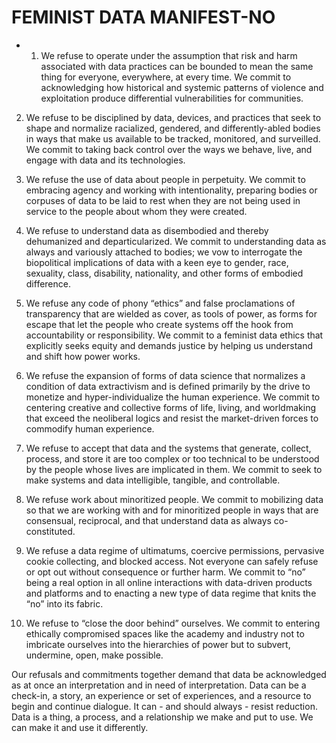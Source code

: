 # FEMINIST DATA MANIFEST-NO

- 1. We refuse to operate under the assumption that risk and harm associated with data practices can be bounded to mean the same thing for everyone, everywhere, at every time. We commit to acknowledging how historical and systemic patterns of violence and exploitation produce differential vulnerabilities for communities.

2. We refuse to be disciplined by data, devices, and practices that seek to shape and normalize racialized, gendered, and differently-abled bodies in ways that make us available to be tracked, monitored, and surveilled. We commit to taking back control over the ways we behave, live, and engage with data and its technologies.

3. We refuse the use of data about people in perpetuity. We commit to embracing agency and working with intentionality, preparing bodies or corpuses of data to be laid to rest when they are not being used in service to the people about whom they were created.

4. We refuse to understand data as disembodied and thereby dehumanized and departicularized. We commit to understanding data as always and variously attached to bodies; we vow to interrogate the biopolitical implications of data with a keen eye to gender, race, sexuality, class, disability, nationality, and other forms of embodied difference.

5. We refuse any code of phony “ethics” and false proclamations of transparency that are wielded as cover, as tools of power, as forms for escape that let the people who create systems off the hook from accountability or responsibility. We commit to a feminist data ethics that explicitly seeks equity and demands justice by helping us understand and shift how power works.

6. We refuse the expansion of forms of data science that normalizes a condition of data extractivism and is defined primarily by the drive to monetize and hyper-individualize the human experience. We commit to centering creative and collective forms of life, living, and worldmaking that exceed the neoliberal logics and resist the market-driven forces to commodify human experience.

7. We refuse to accept that data and the systems that generate, collect, process, and store it are too complex or too technical to be understood by the people whose lives are implicated in them. We commit to seek to make systems and data intelligible, tangible, and controllable.

8. We refuse work about minoritized people. We commit to mobilizing data so that we are working with and for minoritized people in ways that are consensual, reciprocal, and that understand data as always co-constituted.

9. We refuse a data regime of ultimatums, coercive permissions, pervasive cookie collecting, and blocked access. Not everyone can safely refuse or opt out without consequence or further harm. We commit to “no” being a real option in all online interactions with data-driven products and platforms and to enacting a new type of data regime that knits the “no” into its fabric.

10. We refuse to “close the door behind” ourselves. We commit to entering ethically compromised spaces like the academy and industry not to imbricate ourselves into the hierarchies of power but to subvert, undermine, open, make possible.

Our refusals and commitments together demand that data be acknowledged as at once an interpretation and in need of interpretation. Data can be a check-in, a story, an experience or set of experiences, and a resource to begin and continue dialogue. It can - and should always - resist reduction. Data is a thing, a process, and a relationship we make and put to use. We can make it and use it differently.
